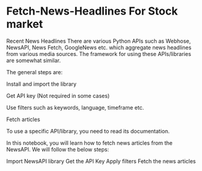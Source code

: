 # Fetch-News-Headlines For Stock market

Recent News Headlines
There are various Python APIs such as Webhose, NewsAPI, News Fetch, GoogleNews etc. which aggregate news headlines from various media sources. The framework for using these APIs/libraries are somewhat similar.

The general steps are:

Install and import the library

Get API key (Not required in some cases)

Use filters such as keywords, language, timeframe etc.

Fetch articles

To use a specific API/library, you need to read its documentation.

In this notebook, you will learn how to fetch news articles from the NewsAPI. We will follow the below steps:

Import NewsAPI library
Get the API Key
Apply filters
Fetch the news articles
